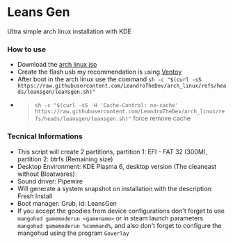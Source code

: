# Leans Gen
Ultra simple arch linux installation with KDE

### How to use
- Download the [arch linux iso](https://archlinux.org/download/)
- Create the flash usb my recommendation is using [Ventoy](https://www.ventoy.net/en/download.html)
- After boot in the arch linux use the command ``sh -c "$(curl -sS https://raw.githubusercontent.com/LeandroTheDev/arch_linux/refs/heads/leansgen/leansgen.sh)"``
- > ``sh -c "$(curl -sS -H 'Cache-Control: no-cache' https://raw.githubusercontent.com/LeandroTheDev/arch_linux/refs/heads/leansgen/leansgen.sh)"`` force remove cache

### Tecnical Informations
- This script will create 2 partitions, partition 1: EFI - FAT 32 (300M), partition 2: btrfs (Remaining size)
- Desktop Environment: KDE Plasma 6, desktop version (The cleaneast without Bloatwares)
- Sound driver: Pipewire
- Will generate a system snapshot on installation with the description: Fresh Install
- Boot manager: Grub, id: LeansGen
- If you accept the goodies from device configurations don't forget to use ``mangohud gamemoderun <gamename>`` or in steam launch parameters ``mangohud gamemoderun %command%``, and also don't forget to configure the mangohud using the program ``Goverlay``